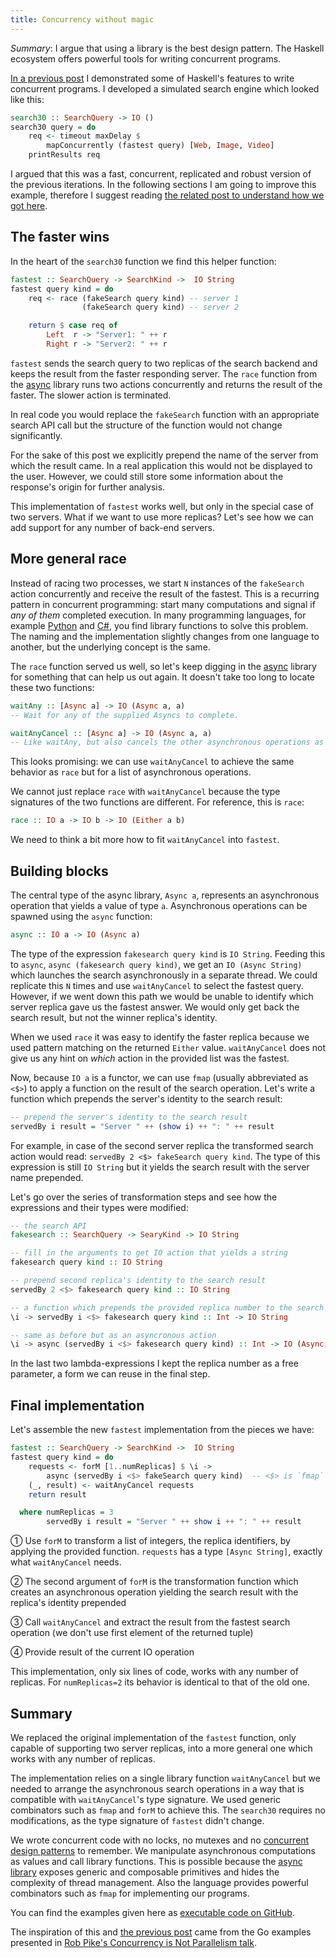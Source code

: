 ```yaml
---
title: Concurrency without magic
---
```


_Summary_: I argue that using a library is the best design pattern. The Haskell
ecosystem offers powerful tools for writing concurrent programs.

[In a previous post](/blog/2018/02/26/concurrency-patterns/) I demonstrated some
of Haskell's features to write concurrent programs.  I developed a simulated
search engine which looked like this:

``` haskell
search30 :: SearchQuery -> IO ()
search30 query = do
    req <- timeout maxDelay $
        mapConcurrently (fastest query) [Web, Image, Video]
    printResults req
```

I argued that this was a fast, concurrent, replicated and robust version of the
previous iterations.  In the following sections I am going to improve this
example, therefore I suggest reading [the related post to understand how we got
here](/blog/2018/02/26/concurrency-patterns/).


## The faster wins

In the heart of the `search30` function we find this helper function:

``` haskell
fastest :: SearchQuery -> SearchKind ->  IO String
fastest query kind = do
    req <- race (fakeSearch query kind) -- server 1
                (fakeSearch query kind) -- server 2

    return $ case req of
        Left  r -> "Server1: " ++ r
        Right r -> "Server2: " ++ r
```

`fastest` sends the search query to two replicas of the search backend and
keeps the result from the faster responding server.  The `race` function from
the [async][Async] library runs two actions concurrently and returns the result
of the faster.  The slower action is terminated.

In real code you would replace the `fakeSearch` function with an appropriate
search API call but the structure of the function would not change
significantly.

For the sake of this post we explicitly prepend the name of the server from
which the result came.  In a real application this would not be displayed to the
user.  However, we could still store some information about the response's
origin for further analysis.

This implementation of `fastest` works well, but only in the special case of
two servers.  What if we want to use more replicas?  Let's see how we can add
support for any number of back-end servers.


## More general race

Instead of racing two processes, we start `N` instances of the `fakeSearch`
action concurrently and receive the result of the fastest.  This is a recurring
pattern in concurrent programming: start many computations and signal if _any
of them_ completed execution.  In many programming languages, for example
[Python][WaitPython] and [C#][WaitC#], you find library functions to solve
this problem.  The naming and the implementation slightly changes from one
language to another, but the underlying concept is the same.

The `race` function served us well, so let's keep digging in the [async][Async]
library for something that can help us out again.  It doesn't take too long to
locate these two functions:

``` haskell
waitAny :: [Async a] -> IO (Async a, a)
-- Wait for any of the supplied Asyncs to complete.

waitAnyCancel :: [Async a] -> IO (Async a, a)
-- Like waitAny, but also cancels the other asynchronous operations as soon as one has completed.
```

This looks promising: we can use `waitAnyCancel` to achieve the same behavior
as `race` but for a list of asynchronous operations.

We cannot just replace `race` with `waitAnyCancel` because the type signatures
of the two functions are different.  For reference, this is `race`:

``` haskell
race :: IO a -> IO b -> IO (Either a b)
```

We need to think a bit more how to fit `waitAnyCancel` into `fastest`.

## Building blocks

The central type of the async library, `Async a`, represents an asynchronous
operation that yields a value of type `a`.  Asynchronous operations can be
spawned using the `async` function:

``` haskell
async :: IO a -> IO (Async a)
```

The type of the expression `fakesearch query kind` is `IO String`.  Feeding
this to `async`, `async (fakesearch query kind)`, we get an `IO (Async String)`
which launches the search asynchronously in a separate thread.  We could
replicate this `N` times and use `waitAnyCancel` to select the fastest query.
However, if we went down this path we would be unable to identify which server
replica gave us the fastest answer.  We would only get back the search
result, but not the winner replica's identity.

When we used `race` it was easy to identify the faster replica because we used
pattern matching on the returned `Either` value.  `waitAnyCancel` does not give
us any hint on _which_ action in the provided list was the fastest.

Now, because `IO a` is a functor, we can use `fmap` (usually abbreviated as
`<$>`) to apply a function on the result of the search operation.  Let's write
a function which prepends the server's identity to the search result:

``` haskell
-- prepend the server's identity to the search result
servedBy i result = "Server " ++ (show i) ++ ": " ++ result
```

For example, in case of the second server replica the transformed search action
would read: `servedBy 2 <$> fakeSearch query kind`.  The type of this
expression is still `IO String` but it yields the search result with the server
name prepended.

Let's go over the series of transformation steps and see how the expressions
and their types were modified:
``` haskell
-- the search API
fakesearch :: SearchQuery -> SearyKind -> IO String

-- fill in the arguments to get IO action that yields a string
fakesearch query kind :: IO String

-- prepend second replica's identity to the search result
servedBy 2 <$> fakesearch query kind :: IO String

-- a function which prepends the provided replica number to the search result
\i -> servedBy i <$> fakesearch query kind :: Int -> IO String

-- same as before but as an asyncronous action
\i -> async (servedBy i <$> fakesearch query kind) :: Int -> IO (Async String)
```

In the last two lambda-expressions I kept the replica number as a free
parameter, a form we can reuse in the final step.

## Final implementation

Let's assemble the new `fastest` implementation from the pieces we have:

``` haskell
fastest :: SearchQuery -> SearchKind ->  IO String
fastest query kind = do
    requests <- forM [1..numReplicas] $ \i ->                           -- ①
        async (servedBy i <$> fakeSearch query kind)  -- <$> is `fmap`  -- ②
    (_, result) <- waitAnyCancel requests                               -- ③
    return result                                                       -- ④

  where numReplicas = 3
        servedBy i result = "Server " ++ show i ++ ": " ++ result
```

① Use `forM` to transform a list of integers, the replica identifiers, by
  applying the provided function. `requests` has a type `[Async String]`,
  exactly what `waitAnyCancel` needs.

② The second argument of `forM` is the transformation function which creates
  an asynchronous operation yielding the search result with the replica's
  identity prepended

③ Call `waitAnyCancel` and extract the result from the fastest search
  operation (we don't use first element of the returned tuple)

④ Provide result of the current IO operation

This implementation, only six lines of code,  works with any number of
replicas.  For `numReplicas=2` its behavior is identical to that of the old
one.

## Summary

We replaced the original implementation of the `fastest` function, only capable
of supporting two server replicas, into a more general one which works with any
number of replicas.

The implementation relies on a single library function `waitAnyCancel` but we
needed to arrange the asynchronous search operations in a way that is
compatible with `waitAnyCancel`'s type signature.  We used generic combinators
such as `fmap` and `forM` to achieve this.  The `search30` requires no
modifications, as the type signature of `fastest` didn't change.

We wrote concurrent code with no locks, no mutexes and no [concurrent design
patterns][ConcurrencyPatterns] to remember.  We manipulate asynchronous
computations as values and call library functions.  This is possible because
the [async library][Async] exposes generic and composable primitives and hides
the complexity of thread management.  Also the language provides powerful
combinators such as `fmap` for implementing our programs.

You can find the examples given here as [executable code on GitHub][GithubConcurrency].

The inspiration of this and [the previous post][PostConcurrency] came from the
Go examples presented in [Rob Pike's Concurrency is Not Parallelism
talk][GoConcurrency].

[PostConcurrency]: /blog/2018/02/26/concurrency-patterns/
[Async]: http://hackage.haskell.org/package/async-2.2.1/docs/Control-Concurrent-Async.html
[GithubConcurrency]: https://github.com/wagdav/haskell-concurrency-patterns

[WaitC#]: https://docs.microsoft.com/en-us/dotnet/api/system.threading.tasks.task.waitany?view=netframework-4.8
[WaitPython]: https://docs.python.org/3/library/asyncio-task.html#asyncio.wait
[GoConcurrency]: https://talks.golang.org/2012/concurrency.slide
[ConcurrencyPatterns]: https://talks.golang.org/2012/concurrency.slide#24
